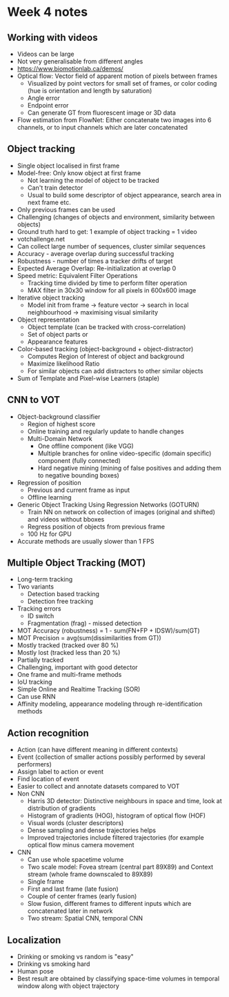 # Week 4 notes

## Working with videos
- Videos can be large
- Not very generalisable from different angles
- https://www.biomotionlab.ca/demos/
- Optical flow: Vector field of apparent motion of pixels between frames
    - Visualized by point vectors for small set of frames, or color coding (hue is orientation and length by saturation)
    - Angle error
    - Endpoint error
    - Can generate GT from fluorescent image or 3D data
- Flow estimation from FlowNet: Either concatenate two images into 6 channels, or to input channels which are later concatenated

## Object tracking
- Single object localised in first frame
- Model-free: Only know object at first frame
    -  Not learning the model of object to be tracked
    - Can't train detector
    - Usual to build some descriptor of object appearance, search area in next frame etc.
- Only previous frames can be used
- Challenging (changes of objects and environment, similarity between objects)
- Ground truth hard to get: 1 example of object tracking = 1 video
- votchallenge.net
- Can collect large number of sequences, cluster similar sequences
- Accuracy - average overlap during successful tracking
- Robustness - number of times a tracker drifts of target
- Expected Average Overlap: Re-initialization at overlap 0
- Speed metric: Equivalent Filter Operations
    - Tracking time divided by time to perform filter operation
    - MAX filter in 30x30 window for all pixels in 600x600 image
- Iterative object tracking
    - Model init from frame -> feature vector -> search in local neighbourhood -> maximising visual similarity
- Object representation
    - Object template (can be tracked with cross-correlation)
    - Set of object parts or
    - Appearance features
- Color-based tracking (object-background + object-distractor)
    - Computes Region of Interest of object and background
    - Maximize likelihood Ratio
    - For similar objects can add distractors to other similar objects
- Sum of Template and Pixel-wise Learners (staple)

## CNN to VOT
- Object-background classifier
    - Region of highest score
    - Online training and regularly update to handle changes
    - Multi-Domain Network
        - One offline component (like VGG)
        - Multiple branches for online video-specific (domain specific) component (fully connected)
        - Hard negative mining (mining of false positives and adding them to negative bounding boxes)
- Regression of position
    - Previous and current frame as input
    - Offline learning
- Generic Object Tracking Using Regression Networks (GOTURN)
    - Train NN on network on collection of images (original and shifted) and videos without bboxes
    - Regress position of objects from previous frame
    - 100 Hz for GPU
- Accurate methods are usually slower than 1 FPS

## Multiple Object Tracking (MOT)
- Long-term tracking
- Two variants
    - Detection based tracking
    - Detection free tracking
- Tracking errors
    - ID switch
    - Fragmentation (frag) - missed detection
- MOT Accuracy (robustness) = 1 - sum(FN+FP + IDSW)/sum(GT)
- MOT Precision = avg(sum(dissimilarities from GT))
- Mostly tracked (tracked over 80 %)
- Mostly lost (tracked less than 20 %)
- Partially tracked
- Challenging, important with good detector
- One frame and multi-frame methods
- IoU tracking
- Simple Online and Realtime Tracking (SOR)
- Can use RNN
- Affinity modeling, appearance modeling through re-identification methods

## Action recognition
- Action (can have different meaning in different contexts)
- Event (collection of smaller actions possibly performed by several performers)
- Assign label to action or event
- Find location of event
- Easier to collect and annotate datasets compared to VOT
- Non CNN
    - Harris 3D detector: Distinctive neighbours in space and time, look at distribution of gradients
    - Histogram of gradients (HOG), histogram of optical flow (HOF)
    - Visual words (cluster descriptors)
    - Dense sampling and dense trajectories helps
    - Improved trajectories include filtered trajectories (for example optical flow minus camera movement
- CNN
    - Can use whole spacetime volume
    - Two scale model: Fovea stream (central part 89X89) and Context stream (whole frame downscaled to 89X89)
    - Single frame
    - First and last frame (late fusion)
    - Couple of center frames (early fusion)
    - Slow fusion, different frames to different inputs which are concatenated later in network
    - Two stream: Spatial CNN, temporal CNN

## Localization
- Drinking or smoking vs random is "easy"
- Drinking vs smoking hard
- Human pose
- Best result are obtained by classifying space-time volumes in temporal window along with object trajectory

